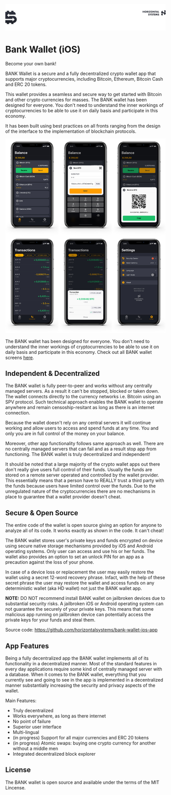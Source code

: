 ![Header](/Images/top-logo.jpg)

# Bank Wallet (iOS)

Become your own bank!

BANK Wallet is a secure and a fully decentralized crypto wallet app that supports major cryptocurrencies, including Bitcoin, Ethereum, Bitcoin Cash and ERC 20 tokens.

This wallet provides a seamless and secure way to get started with Bitcoin and other crypto currencies for masses. The BANK wallet has been designed for everyone. You don't need to understand the inner workings of cryptocurrencies to be able to use it on daily basis and participate in this economy.

It has been built using best practices on all fronts ranging from the design of the interface to the implementation of blockchain protocols.

![Header](/Images/BankWalletAllTabs-X-Mockup.jpg)

The BANK wallet has been designed for everyone. You don't need to understand the inner workings of cryptocurrencies to be able to use it on daily basis and participate in this economy. Check out all BANK wallet screens [here](https://scene.zeplin.io/project/5b167c731d079e4122e946b7).

## Independent & Decentralized

The BANK wallet is fully peer-to-peer and works without any centrally managed servers. As a result it can't be stopped, blocked or taken down. The wallet connects directly to the currency networks i.e. Bitcoin using an SPV protocol. Such technical approach enables the BANK wallet to operate anywhere and remain censoship-resitant as long as there is an internet connection. 

Because the wallet doesn't rely on any central servers it will continue working and allow users to access and spend funds at any time. You and only you are in full control of the money on your balance. 

Moreover, other app functionality follows same approach as well. There are no centrally managed servers that can fail and as a result stop app from functioning. The BANK wallet is truly decentralized and independent!

It should be noted that a large majority of the crypto wallet apps out there don't really give users full control of their funds. Usually the funds are stored on a remote server operated and controlled by the wallet provider. This essentially means that a person have to REALLY trust a third party with the funds because users have limited control over the funds. Due to the unregulated nature of the cryptocurrencies there are no mechanisms in place to guarantee that a wallet provider doesn't cheat.

## Secure & Open Source

The entire code of the wallet is open source giving an option for anyone to analyze all of its code. It works exactly as shown in the code. It can't cheat!

The BANK wallet stores user's private keys and funds encrypted on device using secure native storage mechanisms provided by iOS and Android operating systems. Only user can access and use his or her funds. The wallet also provides an option to set an unlock PIN for an app as a precaution against the loss of your phone. 

In case of a device loss or replacement the user may easily restore the wallet using a secret 12-word recovery phrase. Infact, with the help of these secret phrase the user may restore the wallet and access funds on any deterministic wallet (aka HD wallet) not just the BANK wallet app.

**NOTE:** DO NOT recommend install BANK wallet on jailbroken devices due to substantial security risks. A jailbroken iOS or Android operating system can not guarantee the securely of your private keys. This means that some malicious app running on jailbroken device can potentially access the private keys for your funds and steal them.

Source code: https://github.com/horizontalsystems/bank-wallet-ios-app

## App Features

Being a fully decentralized app the BANK wallet implements all of its functionality in a decentralized manner. Most of the standard features in every day applications require some kind of centrally managed server with a database. When it comes to the BANK wallet, everything that you currently see and going to see in the app is implemented in a decentralized manner substantially increasing the security and privacy aspects of the wallet.

Main Features:

- Truly decentralized
- Works everywhere, as long as there internet
- No point of failure
- Superior user interface
- Multi-lingual 
- (in progress) Support for all major currencies and ERC 20 tokens 
- (in progress) Atomic swaps: buying one crypto currency for another without a middle men
- Integrated decentralized block explorer

## License

The BANK wallet is open source and available under the terms of the MIT Lincense.
